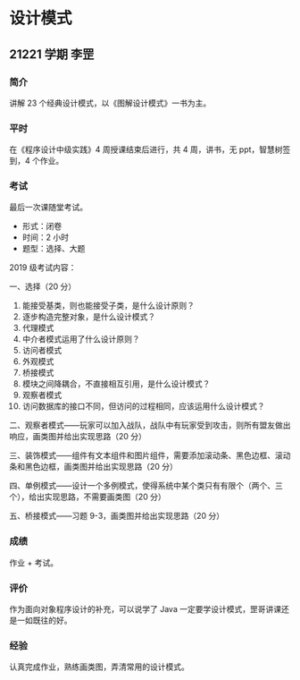 # 设计模式

## 21221 学期 李罡

### 简介

讲解 23 个经典设计模式，以《图解设计模式》一书为主。

### 平时

在《程序设计中级实践》4 周授课结束后进行，共 4 周，讲书，无 ppt，智慧树签到，4 个作业。

### 考试

最后一次课随堂考试。

- 形式：闭卷
- 时间：2 小时
- 题型：选择、大题

2019 级考试内容：

一、选择（20 分）

1. 能接受基类，则也能接受子类，是什么设计原则？
2. 逐步构造完整对象，是什么设计模式？
3. 代理模式
4. 中介者模式运用了什么设计原则？
5. 访问者模式
6. 外观模式
7. 桥接模式
8. 模块之间降耦合，不直接相互引用，是什么设计模式？
9. 观察者模式
10. 访问数据库的接口不同，但访问的过程相同，应该运用什么设计模式？

二、观察者模式——玩家可以加入战队，战队中有玩家受到攻击，则所有盟友做出响应，画类图并给出实现思路（20 分）

三、装饰模式——组件有文本组件和图片组件，需要添加滚动条、黑色边框、滚动条和黑色边框，画类图并给出实现思路（20 分）

四、单例模式——设计一个多例模式，使得系统中某个类只有有限个（两个、三个），给出实现思路，不需要画类图（20 分）

五、桥接模式——习题 9-3，画类图并给出实现思路（20 分）

### 成绩

作业 + 考试。

### 评价

作为面向对象程序设计的补充，可以说学了 Java 一定要学设计模式，罡哥讲课还是一如既往的好。

### 经验

认真完成作业，熟练画类图，弄清常用的设计模式。
